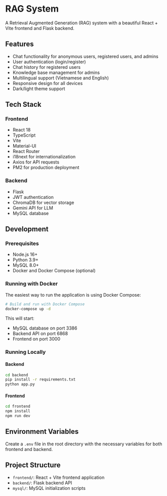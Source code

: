 # RAG System

A Retrieval Augmented Generation (RAG) system with a beautiful React + Vite frontend and Flask backend.

## Features

- Chat functionality for anonymous users, registered users, and admins
- User authentication (login/register)
- Chat history for registered users
- Knowledge base management for admins
- Multilingual support (Vietnamese and English)
- Responsive design for all devices
- Dark/light theme support

## Tech Stack

### Frontend
- React 18
- TypeScript
- Vite
- Material-UI
- React Router
- i18next for internationalization
- Axios for API requests
- PM2 for production deployment

### Backend
- Flask
- JWT authentication
- ChromaDB for vector storage
- Gemini API for LLM
- MySQL database

## Development

### Prerequisites

- Node.js 16+
- Python 3.9+
- MySQL 8.0+
- Docker and Docker Compose (optional)

### Running with Docker

The easiest way to run the application is using Docker Compose:

```bash
# Build and run with Docker Compose
docker-compose up -d
```

This will start:
- MySQL database on port 3386
- Backend API on port 6868
- Frontend on port 3000

### Running Locally

#### Backend

```bash
cd backend
pip install -r requirements.txt
python app.py
```

#### Frontend

```bash
cd frontend
npm install
npm run dev
```

## Environment Variables

Create a `.env` file in the root directory with the necessary variables for both frontend and backend.

## Project Structure

- `frontend/`: React + Vite frontend application
- `backend/`: Flask backend API
- `mysql/`: MySQL initialization scripts

